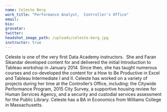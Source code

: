 ```yaml
---
name: Celeste Berg
work_title: "Performance Analyst,  Controller's Office"
email:
bio:
gravatar:
twitter:
headshot_image_path: /uploads/celeste-berg.jpg
instructor: true
---
```



Celeste is one of the very first Data Academy instructors.  She and Faran Sikandar developed content for and delivered the initial Introduction to Tableau workshop in January 2014. Since then, she has taught numerous courses and co-developed the content for a How to Be Productive in Excel and Tableau Intermediate I and II. Celeste has worked on a variety of projects during her time at the Controller’s Office, including: the Citywide Performance Program, 2015 City Survey, a supportive housing review for Human Services Agency, and a security and custodial services assessment for the Public Library. Celeste has a BA in Economics from Williams College in Massachusetts.